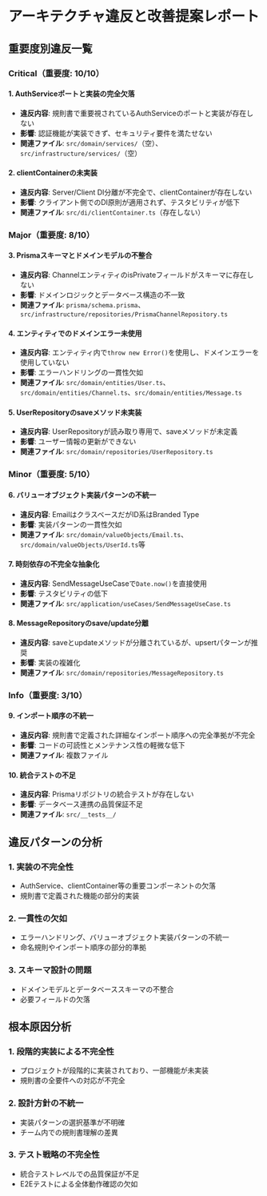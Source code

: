 # アーキテクチャ違反と改善提案レポート

## 重要度別違反一覧

### Critical（重要度: 10/10）

#### 1. AuthServiceポートと実装の完全欠落

- **違反内容**: 規則書で重要視されているAuthServiceのポートと実装が存在しない
- **影響**: 認証機能が実装できず、セキュリティ要件を満たせない
- **関連ファイル**: `src/domain/services/`（空）、`src/infrastructure/services/`（空）

#### 2. clientContainerの未実装

- **違反内容**: Server/Client DI分離が不完全で、clientContainerが存在しない
- **影響**: クライアント側でのDI原則が適用されず、テスタビリティが低下
- **関連ファイル**: `src/di/clientContainer.ts`（存在しない）

### Major（重要度: 8/10）

#### 3. Prismaスキーマとドメインモデルの不整合

- **違反内容**: ChannelエンティティのisPrivateフィールドがスキーマに存在しない
- **影響**: ドメインロジックとデータベース構造の不一致
- **関連ファイル**: `prisma/schema.prisma`、`src/infrastructure/repositories/PrismaChannelRepository.ts`

#### 4. エンティティでのドメインエラー未使用

- **違反内容**: エンティティ内で`throw new Error()`を使用し、ドメインエラーを使用していない
- **影響**: エラーハンドリングの一貫性欠如
- **関連ファイル**: `src/domain/entities/User.ts`、`src/domain/entities/Channel.ts`、`src/domain/entities/Message.ts`

#### 5. UserRepositoryのsaveメソッド未実装

- **違反内容**: UserRepositoryが読み取り専用で、saveメソッドが未定義
- **影響**: ユーザー情報の更新ができない
- **関連ファイル**: `src/domain/repositories/UserRepository.ts`

### Minor（重要度: 5/10）

#### 6. バリューオブジェクト実装パターンの不統一

- **違反内容**: EmailはクラスベースだがID系はBranded Type
- **影響**: 実装パターンの一貫性欠如
- **関連ファイル**: `src/domain/valueObjects/Email.ts`、`src/domain/valueObjects/UserId.ts`等

#### 7. 時刻依存の不完全な抽象化

- **違反内容**: SendMessageUseCaseで`Date.now()`を直接使用
- **影響**: テスタビリティの低下
- **関連ファイル**: `src/application/useCases/SendMessageUseCase.ts`

#### 8. MessageRepositoryのsave/update分離

- **違反内容**: saveとupdateメソッドが分離されているが、upsertパターンが推奨
- **影響**: 実装の複雑化
- **関連ファイル**: `src/domain/repositories/MessageRepository.ts`

### Info（重要度: 3/10）

#### 9. インポート順序の不統一

- **違反内容**: 規則書で定義された詳細なインポート順序への完全準拠が不完全
- **影響**: コードの可読性とメンテナンス性の軽微な低下
- **関連ファイル**: 複数ファイル

#### 10. 統合テストの不足

- **違反内容**: Prismaリポジトリの統合テストが存在しない
- **影響**: データベース連携の品質保証不足
- **関連ファイル**: `src/__tests__/`

## 違反パターンの分析

### 1. 実装の不完全性

- AuthService、clientContainer等の重要コンポーネントの欠落
- 規則書で定義された機能の部分的実装

### 2. 一貫性の欠如

- エラーハンドリング、バリューオブジェクト実装パターンの不統一
- 命名規則やインポート順序の部分的準拠

### 3. スキーマ設計の問題

- ドメインモデルとデータベーススキーマの不整合
- 必要フィールドの欠落

## 根本原因分析

### 1. 段階的実装による不完全性

- プロジェクトが段階的に実装されており、一部機能が未実装
- 規則書の全要件への対応が不完全

### 2. 設計方針の不統一

- 実装パターンの選択基準が不明確
- チーム内での規則書理解の差異

### 3. テスト戦略の不完全性

- 統合テストレベルでの品質保証が不足
- E2Eテストによる全体動作確認の欠如

